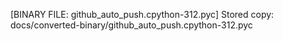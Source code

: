 [BINARY FILE: github_auto_push.cpython-312.pyc]
Stored copy: docs/converted-binary/github_auto_push.cpython-312.pyc
